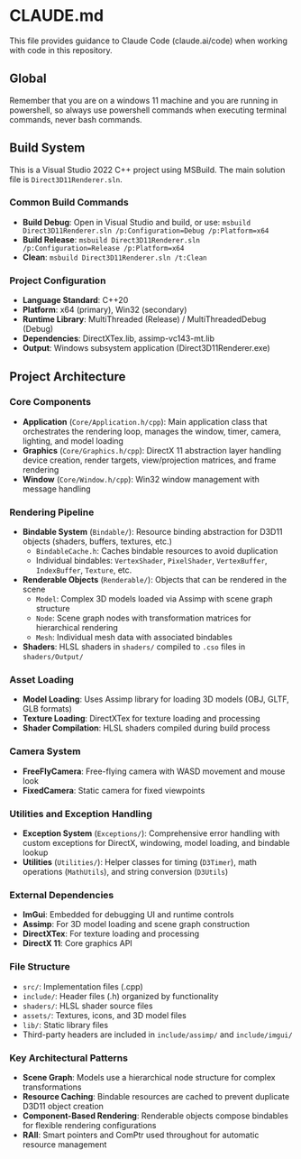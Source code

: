# CLAUDE.md

This file provides guidance to Claude Code (claude.ai/code) when working with code in this repository.

## Global
Remember that you are on a windows 11 machine and you are running in powershell, so always use powershell commands when executing terminal commands, never bash commands.

## Build System

This is a Visual Studio 2022 C++ project using MSBuild. The main solution file is `Direct3D11Renderer.sln`.

### Common Build Commands
- **Build Debug**: Open in Visual Studio and build, or use: `msbuild Direct3D11Renderer.sln /p:Configuration=Debug /p:Platform=x64`
- **Build Release**: `msbuild Direct3D11Renderer.sln /p:Configuration=Release /p:Platform=x64`
- **Clean**: `msbuild Direct3D11Renderer.sln /t:Clean`

### Project Configuration
- **Language Standard**: C++20
- **Platform**: x64 (primary), Win32 (secondary)
- **Runtime Library**: MultiThreaded (Release) / MultiThreadedDebug (Debug)
- **Dependencies**: DirectXTex.lib, assimp-vc143-mt.lib
- **Output**: Windows subsystem application (Direct3D11Renderer.exe)

## Project Architecture

### Core Components
- **Application** (`Core/Application.h/cpp`): Main application class that orchestrates the rendering loop, manages the window, timer, camera, lighting, and model loading
- **Graphics** (`Core/Graphics.h/cpp`): DirectX 11 abstraction layer handling device creation, render targets, view/projection matrices, and frame rendering
- **Window** (`Core/Window.h/cpp`): Win32 window management with message handling

### Rendering Pipeline
- **Bindable System** (`Bindable/`): Resource binding abstraction for D3D11 objects (shaders, buffers, textures, etc.)
  - `BindableCache.h`: Caches bindable resources to avoid duplication
  - Individual bindables: `VertexShader`, `PixelShader`, `VertexBuffer`, `IndexBuffer`, `Texture`, etc.
- **Renderable Objects** (`Renderable/`): Objects that can be rendered in the scene
  - `Model`: Complex 3D models loaded via Assimp with scene graph structure
  - `Node`: Scene graph nodes with transformation matrices for hierarchical rendering
  - `Mesh`: Individual mesh data with associated bindables
- **Shaders**: HLSL shaders in `shaders/` compiled to `.cso` files in `shaders/Output/`

### Asset Loading
- **Model Loading**: Uses Assimp library for loading 3D models (OBJ, GLTF, GLB formats)
- **Texture Loading**: DirectXTex for texture loading and processing
- **Shader Compilation**: HLSL shaders compiled during build process

### Camera System
- **FreeFlyCamera**: Free-flying camera with WASD movement and mouse look
- **FixedCamera**: Static camera for fixed viewpoints

### Utilities and Exception Handling
- **Exception System** (`Exceptions/`): Comprehensive error handling with custom exceptions for DirectX, windowing, model loading, and bindable lookup
- **Utilities** (`Utilities/`): Helper classes for timing (`D3Timer`), math operations (`MathUtils`), and string conversion (`D3Utils`)

### External Dependencies
- **ImGui**: Embedded for debugging UI and runtime controls
- **Assimp**: For 3D model loading and scene graph construction
- **DirectXTex**: For texture loading and processing
- **DirectX 11**: Core graphics API

### File Structure
- `src/`: Implementation files (.cpp)
- `include/`: Header files (.h) organized by functionality
- `shaders/`: HLSL shader source files
- `assets/`: Textures, icons, and 3D model files
- `lib/`: Static library files
- Third-party headers are included in `include/assimp/` and `include/imgui/`

### Key Architectural Patterns
- **Scene Graph**: Models use a hierarchical node structure for complex transformations
- **Resource Caching**: Bindable resources are cached to prevent duplicate D3D11 object creation
- **Component-Based Rendering**: Renderable objects compose bindables for flexible rendering configurations
- **RAII**: Smart pointers and ComPtr used throughout for automatic resource management